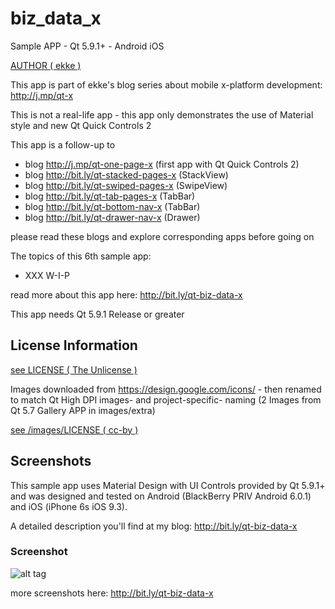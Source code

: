 # biz_data_x
Sample APP - Qt 5.9.1+ - Android iOS

[AUTHOR ( ekke )](AUTHOR.md)

This app is part of ekke's blog series about mobile x-platform development:
http://j.mp/qt-x

This is not a real-life app - this app only demonstrates the use of Material style and new Qt Quick Controls 2

This app is a follow-up to
* blog http://j.mp/qt-one-page-x (first app with Qt Quick Controls 2)
* blog http://bit.ly/qt-stacked-pages-x (StackView)
* blog http://bit.ly/qt-swiped-pages-x (SwipeView)
* blog http://bit.ly/qt-tab-pages-x (TabBar)
* blog http://bit.ly/qt-bottom-nav-x (TabBar)
* blog http://bit.ly/qt-drawer-nav-x (Drawer)

please read these blogs and explore corresponding apps before going on

The topics of this 6th sample app:

* XXX W-I-P
 
read more about this app here:
http://bit.ly/qt-biz-data-x

This app needs Qt 5.9.1 Release or greater

## License Information
[see LICENSE ( The Unlicense )](LICENSE)

Images downloaded from https://design.google.com/icons/ - then renamed to match Qt High DPI images- and project-specific- naming
(2 Images from Qt 5.7 Gallery APP in images/extra)

[see /images/LICENSE ( cc-by )](images/LICENSE)

## Screenshots
This sample app uses Material Design with UI Controls provided by Qt 5.9.1+ and was designed and tested on Android (BlackBerry PRIV Android 6.0.1) and iOS (iPhone 6s iOS 9.3).

A detailed description you'll find at my blog: http://bit.ly/qt-biz-data-x

### Screenshot
![alt tag](https://appbus.files.wordpress.com/2016/07/orderlist.png  "Screenshot Android Portrait")

more screenshots here:
http://bit.ly/qt-biz-data-x

